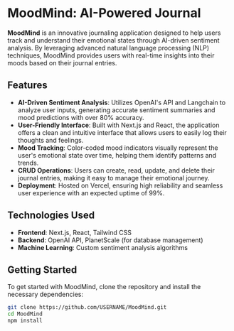 # MoodMind: AI-Powered Journal

**MoodMind** is an innovative journaling application designed to help users track and understand their emotional states through AI-driven sentiment analysis. By leveraging advanced natural language processing (NLP) techniques, MoodMind provides users with real-time insights into their moods based on their journal entries.

## Features

- **AI-Driven Sentiment Analysis**: Utilizes OpenAI's API and Langchain to analyze user inputs, generating accurate sentiment summaries and mood predictions with over 80% accuracy.
- **User-Friendly Interface**: Built with Next.js and React, the application offers a clean and intuitive interface that allows users to easily log their thoughts and feelings.
- **Mood Tracking**: Color-coded mood indicators visually represent the user's emotional state over time, helping them identify patterns and trends.
- **CRUD Operations**: Users can create, read, update, and delete their journal entries, making it easy to manage their emotional journey.
- **Deployment**: Hosted on Vercel, ensuring high reliability and seamless user experience with an expected uptime of 99%.

## Technologies Used

- **Frontend**: Next.js, React, Tailwind CSS
- **Backend**: OpenAI API, PlanetScale (for database management)
- **Machine Learning**: Custom sentiment analysis algorithms

## Getting Started

To get started with MoodMind, clone the repository and install the necessary dependencies:

```bash
git clone https://github.com/USERNAME/MoodMind.git
cd MoodMind
npm install
